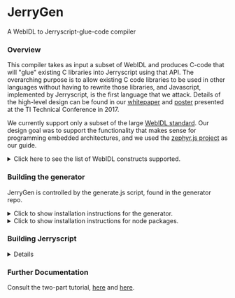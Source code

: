 # JerryGen
A WebIDL to Jerryscript-glue-code compiler

### Overview
This compiler takes as input a subset of WebIDL and produces C-code that will "glue" existing C libraries into Jerryscript using that API.  The overarching purpose is to allow existing C code libraries to be used in other languages without having to rewrite those libraries, and Javascript, implemented by Jerryscript, is the first language that we attack.  Details of the high-level design can be found in our [whitepaper](../docs/TLC_scripting_submission_2017.pdf) and [poster](../docs/Scripting_Poster.pdf) presented at the TI Technical Conference in 2017.

We currently support only a subset of the large [WebIDL standard](https://github.com/w3c/webidl2.js).
Our design goal was to support the functionality that makes sense for
programming embedded architectures, and we used the [zephyr.js project](https://github.com/intel/zephyr.js)
as our guide.

<details>
<summary>Click here to see the list of WebIDL constructs
supported.</summary>
<dl style="list-style-type:none;">
<dt> Enumeration types </dt>
<dd> - these are strings in WebIDL and Javascript, but we treat them as
proper enum types in C.
<dt> Callbacks </dt>
<dd> - these are function pointers in all three languages.
<dt> Dictionaries </dt>
<dd> - these are data structures in all three languages.
<dt> Interfaces </dt>
<dd> - these are objects, containing both methods and attributes, and
as such, are stored in the Javascript environment and only accessed by
getters/setters on the C side.
</dl>
</details>

### Building the generator

JerryGen is controlled by the generate.js script, found in the
generator repo.

<details>
<summary>Click to show installation instructions for the
generator.</summary>
Clone the generator repo:<p>
<code>git clone https://github.com/t-harvey/JerryGen.git</code><p>

The generator is built on top of Javascript, so no compilation of the
tool is necessary.
</details>

<details>
<summary>Click to show installation instructions for node packages.</summary><br>
First, if you clone the repo and cd into that directory, you should be
able to run a single command:<p>

<code>npm install</code><p>

...if that doesn't work, the individual steps are as follows:

#### the WebIDL parser:
<code>sudo npm install -g webidl2</code>

#### file i/o:<br>
<code>sudo npm install -g q-io<br>
npm install file-exists</code><br>
#### ast compiler:
<code>sudo npm install -g hogan.js</code><br><br>
(NOTE: "hogan.js", not "hogan"!)<br>
#### boost-y type functions:
<code>sudo npm install lodash</code><br>
#### continuation passing/async calls through promises:
<code>sudo npm install q</code><br>

<code>npm install minimist</code>

...then set NODE_PATH to /usr/local/lib/node_modules (the "-g" on the
npm-install command puts them here; you can alternatively install them
locally, and then do the obvious...
</details>


### Building Jerryscript
<details>

The instructions for building Jerryscript are
[here](https://github.com/pando-project/jerryscript/blob/master/docs/01.GETTING-STARTED.md)
-- note that building Jerryscript without ES2015 features can give
results that are difficult to pin down.  For example, if the config.h
file in the jerry-core directory does not have the variable
<code>CONFIG_DISABLE_ES2015_TYPEDARRAY_BUILTIN</code> commented out,
then any attempt to use the ArrayBuffer in a script will result in a
"Script Error" message from the interpreter, even though the script
containing the <code>ArrayBuffer</code> declaration may be otherwise
error free.  Of course, if a user's scripts don't use
<code>ArrayBuffer</code>, then it might behoove him to compile without
that feature and thus minimize the size of the interpreter.<p>

Using <code>tools/build.py</code> will produce libraries in the
<code>build/lib</code> directory.  To get an executable interpreter,
these libraries must be linked in to a <code>main.c</code> file.  The
<code>main_jerrygen.c</code> file provided in the <code>generator/unit_tests/template</code> directory also requires the
JerryGen utility files, which are produced by running the generator
with the <code>--output_utility_files</code> flag.

We provide an empty WebIDL file for just such a minimal build.
Assuming that the user has cloned both the generator and Jerryscript
into a directory called <code>work</code>, the commands to build a
barebones repl are as follows:<p>

<code>
<b>~/work -></b> generator/generate.js --output_utility_files --package=empty  generator/unit_tests/template/empty.idl<p>
<b>~/work -></b> gcc -g --std=c99 -Djerry_value_has_error_flag=jerry_value_is_error -Ijerryscript/jerry-port/default/include -Ijerryscript/jerry-core/include -Ijerryscript/jerry-ext/include -Ijerryscript/jerry-ext/include/jerryscript-ext/ -I./empty generator/unit_tests/template/main_jerrygen.c empty/webidl*.c jerryscript/build/lib/libjerry-core.a jerryscript/build/lib/libjerry-ext.a jerryscript/build/lib/libjerry-port-default.a -lm<br>
<b>~/work -></b> ./a.out<p>
</code>
</details>


### Further Documentation

Consult the two-part tutorial, [here](https://github.com/t-harvey/JerryGen/blob/master/docs/tutorial_part1.md) and [here](https://github.com/t-harvey/JerryGen/blob/master/docs/tutorial_part2.md).
